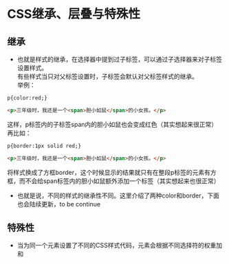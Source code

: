 # CSS继承、层叠与特殊性

## 继承
* 也就是样式的继承，在选择器中提到过子标签，可以通过子选择器来对子标签设置样式。  
有些样式当只对父标签设置时，子标签会默认对父标签样式的继承。  
举例：
```html
p{color:red;}

<p>三年级时，我还是一个<span>胆小如鼠</span>的小女孩。</p>
```
这样，p标签内的子标签span内的胆小如鼠也会变成红色（其实想起来很正常）  
再比如：
```html
p{border:1px solid red;}

<p>三年级时，我还是一个<span>胆小如鼠</span>的小女孩。</p>
```
将样式换成了方框border，这个时候显示的结果就只有在整段p标签的元素有方框，而不会给span标签内的胆小如鼠额外添加一个标签（其实想起来也很正常）
* 也就是说，不同的样式的继承性不同。这里介绍了两种color和border，下面也会陆续更新，to be continue


## 特殊性
* 当为同一个元素设置了不同的CSS样式代码，元素会根据不同选择符的权重加和